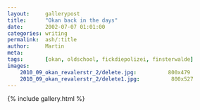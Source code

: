 ```yaml
---
layout:     gallerypost
title:      "Okan back in the days"
date:       2002-07-07 01:01:00
categories: writing
permalink:  ash/:title
author:     Martin
meta:       
tags:       [okan, oldschool, fickdiepolizei, finsterwalde]
images:
    2010_09_okan_revalerstr_2/delete.jpg:          800x479
    2010_09_okan_revalerstr_2/delete1.jpg:          800x527
---
```


{% include gallery.html %}
